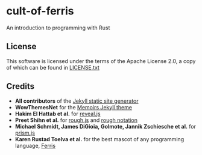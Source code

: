 cult-of-ferris
===

An introduction to programming with Rust

License
---

This software is licensed under the terms of the Apache License 2.0, a copy of which can be found in [LICENSE.txt](LICENSE.txt)

Credits
---

- **All contributors** of the [Jekyll static site generator](https://github.com/jekyll/jekyll)
- **WowThemesNet** for the [Memoirs Jekyll theme](https://github.com/wowthemesnet/jekyll-theme-memoirs)
- **Hakim El Hattab et al.** for [reveal.js](https://github.com/hakimel/reveal.js/)
- **Preet Shihn et al.** for [rough.js](https://github.com/rough-stuff/rough) and [rough notation](https://github.com/rough-stuff/rough-notation)
- **Michael Schmidt, James DiGioia, Golmote, Jannik Zschiesche et al.** for [prism.js](https://github.com/PrismJS/prism/)
- **Karen Rustad Toelva et al.** for the best mascot of any programming language, [Ferris](https://www.rustacean.net/)
